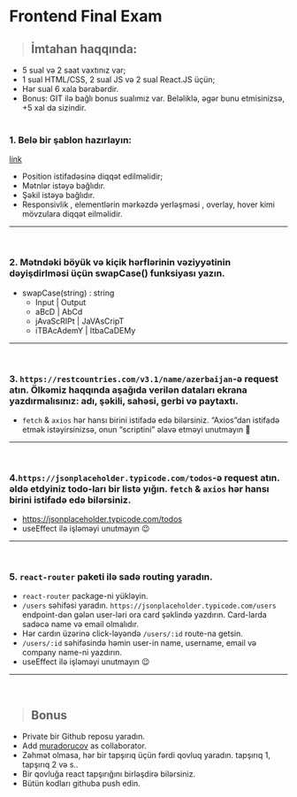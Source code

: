 
# Frontend Final Exam

> ## İmtahan haqqında:
- 5 sual və 2 saat vaxtınız var;
- 1 sual HTML/CSS, 2 sual JS və 2 sual React.JS üçün;
- Hər sual 6 xala bərabərdir.
- Bonus:  GIT ilə bağlı bonus sualımız var. Beləliklə, əgər bunu etmisinizsə, +5 xal da
   sizindir. <br/> <br/>


### 1. Belə bir şablon hazırlayın:

[link](https://bg-task-14.netlify.app/)

- Position istifadəsinə diqqət edilməlidir;
- Mətnlər istəyə bağlıdır.
- Şəkil istəyə bağlıdır.
- Responsivlik , elementlərin mərkəzdə yerləşməsi , overlay, hover kimi mövzulara diqqət eilməlidir. 

<hr/>
<br/>

### 2. Mətndəki böyük və kiçik hərflərinin vəziyyətinin dəyişdirlməsi üçün swapCase() funksiyası yazın. 
* swapCase(string) : string
    - Input | Output
    - aBcD | AbCd
    - jAvaScRIPt | JaVAsCripT
    - iTBAcAdemY | ItbaCaDEMy

<hr/>
<br/>

### 3. `https://restcountries.com/v3.1/name/azerbaijan`-ə request atın. Ölkəmiz haqqında aşağıda verilən dataları ekrana yazdırmalısınız: adı, şəkili, sahəsi, gerbi və paytaxtı.

- `fetch` & `axios` hər hansı birini istifadə edə bilərsiniz. “Axios”dan istifadə etmək istəyirsinizsə, onun “scriptini” əlavə etməyi unutmayın 🙂

<hr/>
<br/>

### 4.`https://jsonplaceholder.typicode.com/todos`-ə request atın. əldə etdyiniz todo-ları bir listə yığın. `fetch` & `axios` hər hansı birini istifadə edə bilərsiniz. 
- https://jsonplaceholder.typicode.com/todos
- useEffect ilə işləməyi unutmayın 😉
<hr/>
<br/>

### 5. `react-router` paketi ilə sadə routing yaradın.

- `react-router` package-ni yükləyin.
- `/users` səhifəsi yaradın. `https://jsonplaceholder.typicode.com/users` endpoint-dən gələn user-ləri ora card şəklində yazdırın. Card-larda sadəcə name və email olmalıdır.
- Hər cardın üzərinə click-ləyəndə `/users/:id` route-na getsin.
- `/users/:id` səhifəsində həmin user-in name, username, email və company name-ni yazdırın.
- useEffect ilə işləməyi unutmayın 😉

<hr/>
<br/>

> ## Bonus
- Private bir Github reposu yaradın.
- Add [muradorucov](https://github.com/muradorucov) as collaborator.
- Zəhmət olmasa, hər bir tapşırıq üçün fərdi qovluq yaradın. tapşırıq 1, tapşırıq 2 və s..
- Bir qovluğa react tapşırığını birləşdirə bilərsiniz.
- Bütün kodları githuba push edin.

